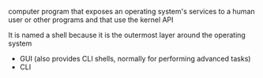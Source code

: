 computer program that exposes an operating system's services to a human user or other programs and that use the kernel API

It is named a shell because it is the outermost layer around the operating system

- GUI (also provides CLI shells, normally for performing advanced tasks)
- CLI